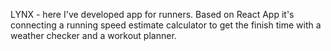 LYNX - here I've developed app for runners. Based on React App it's connecting a running speed estimate calculator to get the finish time with a weather checker and a workout planner. 
